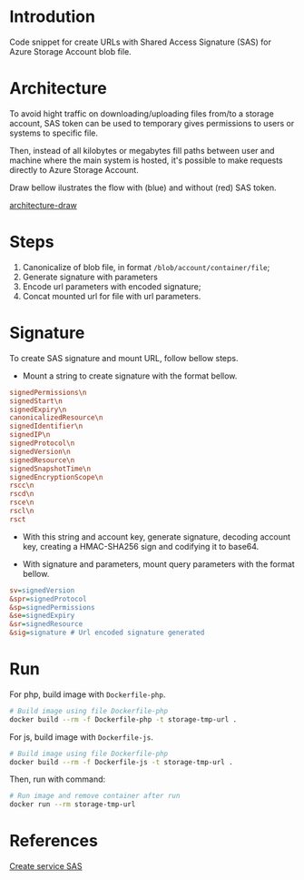 
# Introdution

Code snippet for create URLs with Shared Access Signature (SAS) for Azure Storage Account blob file.

# Architecture

To avoid hight traffic on downloading/uploading files from/to a storage account, SAS token can be used to temporary gives permissions to users or systems to specific file.

Then, instead of all kilobytes or megabytes fill paths between user and machine where the main system is hosted, it's possible to make requests directly to Azure Storage Account.

Draw bellow ilustrates the flow with (blue) and without (red) SAS token.

[architecture-draw](./docs/architecture.drawio.png)

# Steps

1. Canonicalize of blob file, in format `/blob/account/container/file`;
2. Generate signature with parameters
3. Encode url parameters with encoded signature;
4. Concat mounted url for file with url parameters.

# Signature

To create SAS signature and mount URL, follow bellow steps.

- Mount a string to create signature with the format bellow.

```ini
signedPermissions\n
signedStart\n
signedExpiry\n
canonicalizedResource\n
signedIdentifier\n
signedIP\n
signedProtocol\n
signedVersion\n
signedResource\n
signedSnapshotTime\n
signedEncryptionScope\n
rscc\n
rscd\n
rsce\n
rscl\n
rsct
```

- With this string and account key, generate signature, decoding account key, creating a HMAC-SHA256 sign and codifying it to base64.

- With signature and parameters, mount query parameters with the format bellow.

```ini
sv=signedVersion
&spr=signedProtocol
&sp=signedPermissions
&se=signedExpiry
&sr=signedResource
&sig=signature # Url encoded signature generated
```

# Run

For php, build image with `Dockerfile-php`.

```bash
# Build image using file Dockerfile-php
docker build --rm -f Dockerfile-php -t storage-tmp-url .
```

For js, build image with `Dockerfile-js`.

```bash
# Build image using file Dockerfile-php
docker build --rm -f Dockerfile-js -t storage-tmp-url .
```

Then, run with command:

```bash
# Run image and remove container after run
docker run --rm storage-tmp-url
```

# References

[Create service SAS][create-service-sas]

<!-- References -->

[create-service-sas]: https://learn.microsoft.com/en-us/rest/api/storageservices/create-service-sas
